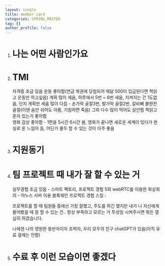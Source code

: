 ```yaml
---
layout: single
title: member card
categories: SPRING_MASTER
tag: []
author_profile: false
---
```

 
1. # 나는 어떤 사람인가요

1. # TMI
   자격증 조금 있음
   운동 좋아함(연금 복권에 당첨되어 매달 500이 입금된다면 책읽고 운동만 하고싶음)
   계획 많이 세움, 하루에서 5번 ~ 6번 세움, 지켜지는 건 1도없음, 단지 계획만 세움
   많이 다침 - 손가락 골절3번, 발가락 골절2번, 갈비뼈 불완전 골절(이땐 숨만 쉬어도 아픔, 기침하면 죽음) 그외 다수
   많이 먹어도 살안찜
   책읽고 혼자 있는거 좋아함  
   영화 감상 좋아함 - 1편을 5시간 6시간 봄, 영화가 끝나면 새로운 세계이 있다가 현실로 온 느낌이 듬, 어딘가 몰두 할 수 있는 것이 아주 좋음   

1. # 지원동기

1. # 팀 프로젝트 때 내가 잘 할 수 있는 거
   실무경험 조금 있음 - 스마트 팩토리, 
   프로젝트 경험 5회
   webRTC를 이용한 화상회의 - 야누스 서버 이용
   블록체인 프로젝트 경험
   스킬 : 

   프로젝트를 할 때 팀원들 중에선 가장 잘했고, 주도를 하긴 했지만 내가 나 자신에게 물어봤을 때 잘 할 수 있는 건.. 항상 부족하고 모르는 거 투성임
   시켜주시면 뭐든 열심히 하겠습니다.

   나에겐 나의 영원한 동반자이자 조력자, 우리 모두의 친구 chatGPT가 있음(아직 유료 결제는 안함)

1. # 수료 후 이런 모습이면 좋겠다
